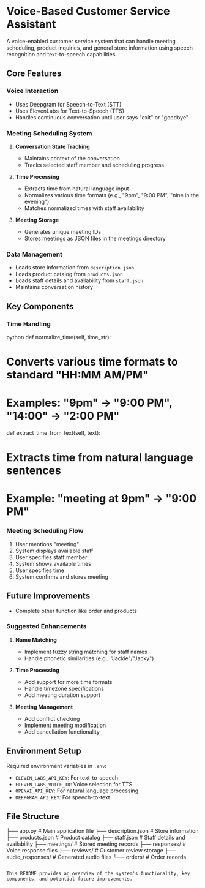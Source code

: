 # Voice-Based Customer Service Assistant

A voice-enabled customer service system that can handle meeting scheduling, product inquiries, and general store information using speech recognition and text-to-speech capabilities.

## Core Features

### Voice Interaction
- Uses Deepgram for Speech-to-Text (STT)
- Uses ElevenLabs for Text-to-Speech (TTS)
- Handles continuous conversation until user says "exit" or "goodbye"

### Meeting Scheduling System
1. **Conversation State Tracking**
   - Maintains context of the conversation
   - Tracks selected staff member and scheduling progress

2. **Time Processing**
   - Extracts time from natural language input
   - Normalizes various time formats (e.g., "9pm", "9:00 PM", "nine in the evening")
   - Matches normalized times with staff availability

3. **Meeting Storage**
   - Generates unique meeting IDs
   - Stores meetings as JSON files in the meetings directory

### Data Management
- Loads store information from `description.json`
- Loads product catalog from `products.json`
- Loads staff details and availability from `staff.json`
- Maintains conversation history

## Key Components

### Time Handling
python
def normalize_time(self, time_str):
# Converts various time formats to standard "HH:MM AM/PM"
# Examples: "9pm" → "9:00 PM", "14:00" → "2:00 PM"
def extract_time_from_text(self, text):
# Extracts time from natural language sentences
# Example: "meeting at 9pm" → "9:00 PM"


### Meeting Scheduling Flow
1. User mentions "meeting"
2. System displays available staff
3. User specifies staff member
4. System shows available times
5. User specifies time
6. System confirms and stores meeting

## Future Improvements
- Complete other function like order and products

### Suggested Enhancements
1. **Name Matching**
   - Implement fuzzy string matching for staff names
   - Handle phonetic similarities (e.g., "Jackie"/"Jacky")

2. **Time Processing**
   - Add support for more time formats
   - Handle timezone specifications
   - Add meeting duration support

3. **Meeting Management**
   - Add conflict checking
   - Implement meeting modification
   - Add cancellation functionality

## Environment Setup
Required environment variables in `.env`:
- `ELEVEN_LABS_API_KEY`: For text-to-speech
- `ELEVEN_LABS_VOICE_ID`: Voice selection for TTS
- `OPENAI_API_KEY`: For natural language processing
- `DEEPGRAM_API_KEY`: For speech-to-text

## File Structure
├── app.py # Main application file
├── description.json # Store information
├── products.json # Product catalog
├── staff.json # Staff details and availability
├── meetings/ # Stored meeting records
├── responses/ # Voice response files
├── reviews/ # Customer review storage
├── audio_responses/ # Generated audio files
└── orders/ # Order records

```

This README provides an overview of the system's functionality, key components, and potential future improvements.